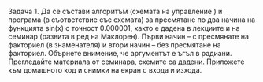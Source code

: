 Задача 1.
Да се състави алгоритъм (схемата на управление ) и програма (в
съответствие със схемата) за пресмятане по два начина на функцията sin(x)
с точност 0.000001, както е дадена в лекциите и на семинар (развита в ред
на Маклорен). Първи начин – с пресмянате на факториел (в знаменателя) и
втори начин – без пресмятане на факториел. Обърнете внимение, че
аргументът е ъгъл в радиани. Прегледайте материала от семинара, схемите
са дадени. Приложете към домашното код и снимки на екран с входа и
изхода.
